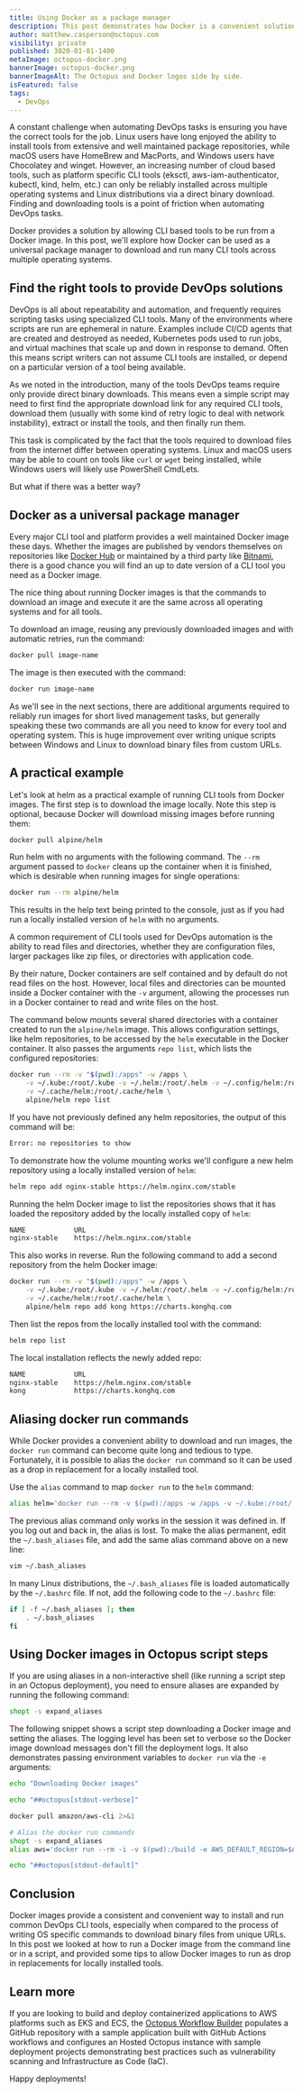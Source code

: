 ```yaml
---
title: Using Docker as a package manager
description: This post demonstrates how Docker is a convenient solution for downloading and running many CLI tools
author: matthew.casperson@octopus.com
visibility: private
published: 3020-01-01-1400
metaImage: octopus-docker.png
bannerImage: octopus-docker.png
bannerImageAlt: The Octopus and Docker logos side by side.
isFeatured: false
tags: 
  - DevOps
---
```


A constant challenge when automating DevOps tasks is ensuring you have the correct tools for the job. Linux users have long enjoyed the ability to install tools from extensive and well maintained package repositories, while macOS users have HomeBrew and MacPorts, and Windows users have Chocolatey and winget. However, an increasing number of cloud based tools, such as platform specific CLI tools (eksctl, aws-iam-authenticator, kubectl, kind, helm, etc.) can only be reliably installed across multiple operating systems and Linux distributions via a direct binary download. Finding and downloading tools is a point of friction when automating DevOps tasks.

Docker provides a solution by allowing CLI based tools to be run from a Docker image. In this post, we'll explore how Docker can be used as a universal package manager to download and run many CLI tools across multiple operating systems.

## Find the right tools to provide DevOps solutions

DevOps is all about repeatability and automation, and frequently requires scripting tasks using specialized CLI tools. Many of the environments where scripts are run are ephemeral in nature. Examples include CI/CD agents that are created and destroyed as needed, Kubernetes pods used to run jobs, and virtual machines that scale up and down in response to demand. Often this means script writers can not assume CLI tools are installed, or depend on a particular version of a tool being available.

As we noted in the introduction, many of the tools DevOps teams require only provide direct binary downloads. This means even a simple script may need to first find the appropriate download link for any required CLI tools, download them (usually with some kind of retry logic to deal with network instability), extract or install the tools, and then finally run them.

This task is complicated by the fact that the tools required to download files from the internet differ between operating systems. Linux and macOS users may be able to count on tools like `curl` or `wget` being installed, while Windows users will likely use PowerShell CmdLets.

But what if there was a better way?

## Docker as a universal package manager

Every major CLI tool and platform provides a well maintained Docker image these days. Whether the images are published by vendors themselves on repositories like [Docker Hub](https://hub.docker.com/) or maintained by a third party like [Bitnami](https://bitnami.com/), there is a good chance you will find an up to date version of a CLI tool you need as a Docker image.

The nice thing about running Docker images is that the commands to download an image and execute it are the same across all operating systems and for all tools.

To download an image, reusing any previously downloaded images and with automatic retries, run the command:

```bash
docker pull image-name
```

The image is then executed with the command:

```bash
docker run image-name
```

As we'll see in the next sections, there are additional arguments required to reliably run images for short lived management tasks, but generally speaking these two commands are all you need to know for every tool and operating system. This is huge improvement over writing unique scripts between Windows and Linux to download binary files from custom URLs.

## A practical example

Let's look at helm as a practical example of running CLI tools from Docker images. The first step is to download the image locally. Note this step is optional, because Docker will download missing images before running them:

```bash
docker pull alpine/helm
```

Run helm with no arguments with the following command. The `--rm` argument passed to `docker` cleans up the container when it is finished, which is desirable when running images for single operations:

```bash
docker run --rm alpine/helm
```

This results in the help text being printed to the console, just as if you had run a locally installed version of `helm` with no arguments.

A common requirement of CLI tools used for DevOps automation is the ability to read files and directories, whether they are configuration files, larger packages like zip files, or directories with application code.

By their nature, Docker containers are self contained and by default do not read files on the host. However, local files and directories can be mounted inside a Docker container with the `-v` argument, allowing the processes run in a Docker container to read and write files on the host.

The command below mounts several shared directories with a container created to run the `alpine/helm` image. This allows configuration settings, like helm repositories, to be accessed by the `helm` executable in the Docker container. It also passes the arguments `repo list`, which lists the configured repositories:

```bash
docker run --rm -v "$(pwd):/apps" -w /apps \
    -v ~/.kube:/root/.kube -v ~/.helm:/root/.helm -v ~/.config/helm:/root/.config/helm \
    -v ~/.cache/helm:/root/.cache/helm \
    alpine/helm repo list
```

If you have not previously defined any helm repositories, the output of this command will be:

```bash
Error: no repositories to show
```

To demonstrate how the volume mounting works we'll configure a new helm repository using a locally installed version of `helm`:

```bash
helm repo add nginx-stable https://helm.nginx.com/stable
```

Running the helm Docker image to list the repositories shows that it has loaded the repository added by the locally installed copy of `helm`:

```bash
NAME            URL
nginx-stable    https://helm.nginx.com/stable
```

This also works in reverse. Run the following command to add a second repository from the helm Docker image:

```bash
docker run --rm -v "$(pwd):/apps" -w /apps \
    -v ~/.kube:/root/.kube -v ~/.helm:/root/.helm -v ~/.config/helm:/root/.config/helm \
    -v ~/.cache/helm:/root/.cache/helm \
    alpine/helm repo add kong https://charts.konghq.com
```

Then list the repos from the locally installed tool with the command:

```bash
helm repo list
```

The local installation reflects the newly added repo:

```bash
NAME            URL
nginx-stable    https://helm.nginx.com/stable
kong            https://charts.konghq.com
```

## Aliasing docker run commands

While Docker provides a convenient ability to download and run images, the `docker run` command can become quite long and tedious to type. Fortunately, it is possible to alias the `docker run` command so it can be used as a drop in replacement for a locally installed tool.

Use the `alias` command to map `docker run` to the `helm` command:

```bash
alias helm='docker run --rm -v $(pwd):/apps -w /apps -v ~/.kube:/root/.kube -v ~/.helm:/root/.helm -v ~/.config/helm:/root/.config/helm -v ~/.cache/helm:/root/.cache/helm alpine/helm'
```

The previous alias command only works in the session it was defined in. If you log out and back in, the alias is lost. To make the alias permanent, edit the `~/.bash_aliases` file, and add the same alias command above on a new line:

```bash
vim ~/.bash_aliases
```

In many Linux distributions, the `~/.bash_aliases` file is loaded automatically by the `~/.bashrc` file. If not, add the following code to the `~/.bashrc` file:

```bash
if [ -f ~/.bash_aliases ]; then
    . ~/.bash_aliases
fi
```

## Using Docker images in Octopus script steps

If you are using aliases in a non-interactive shell (like running a script step in an Octopus deployment), you need to ensure aliases are expanded by running the following command:

```bash
shopt -s expand_aliases
```

The following snippet shows a script step downloading a Docker image and setting the aliases. The logging level has been set to verbose so the Docker image download messages don't fill the deployment logs. It also demonstrates passing environment variables to `docker run` via the `-e` arguments:

```bash
echo "Downloading Docker images"

echo "##octopus[stdout-verbose]"

docker pull amazon/aws-cli 2>&1

# Alias the docker run commands
shopt -s expand_aliases
alias aws='docker run --rm -i -v $(pwd):/build -e AWS_DEFAULT_REGION=$AWS_DEFAULT_REGION -e AWS_ACCESS_KEY_ID=$AWS_ACCESS_KEY_ID -e AWS_SECRET_ACCESS_KEY=$AWS_SECRET_ACCESS_KEY amazon/aws-cli'

echo "##octopus[stdout-default]"
```

## Conclusion

Docker images provide a consistent and convenient way to install and run common DevOps CLI tools, especially when compared to the process of writing OS specific commands to download binary files from unique URLs. In this post we looked at how to run a Docker image from the command line or in a script, and provided some tips to allow Docker images to run as drop in replacements for locally installed tools.

## Learn more

If you are looking to build and deploy containerized applications to AWS platforms such as EKS and ECS, the [Octopus Workflow Builder](https://octopusworkflowbuilder.octopus.com/#/) populates a GitHub repository with a sample application built with GitHub Actions workflows and configures an Hosted Octopus instance with sample deployment projects demonstrating best practices such as vulnerability scanning and Infrastructure as Code (IaC). 

Happy deployments! 

